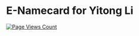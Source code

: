 # E-Namecard for Yitong Li

[![Page Views Count](https://badges.toozhao.com/badges/01EQV79MN2FB84J5T19A2N0XMZ/blue.svg)](https://badges.toozhao.com/badges/01EQV79MN2FB84J5T19A2N0XMZ/blue.svg "Get your own page views count badge on badges.toozhao.com")
